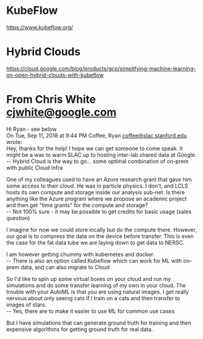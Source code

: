 # KubeFlow  
https://www.kubeflow.org/  

# Hybrid Clouds  
https://cloud.google.com/blog/products/gcp/simplifying-machine-learning-on-open-hybrid-clouds-with-kubeflow  

# From Chris White <cjwhite@google.com>  
Hi Ryan - see below  
On Tue, Sep 11, 2018 at 9:44 PM Coffee, Ryan <coffee@slac.stanford.edu> wrote:  
Hey, thanks for the help!  I hope we can get someone to come speak.  It might be a was to warm SLAC up to hosting inter-lab shared data at Google.  
-- Hybrid Cloud is the way to go... some optimal combination of on-prem with public Cloud infra  
 

One of my colleagues used to have an Azure research grant that gave him some access to their cloud.  He was in particle physics.  I don't, and LCLS hosts its own compute and storage inside our analysis sub-net.  Is there anything like the Azure program where we propose an academic project and then get "time grants" for the compute and storage?  
-- Not 100% sure - it may be possible to get credits for basic usage (sales question)  
 

I imagine for now we could store locally but do the compute there.  However, our goal is to compress the data on the device before transfer.  This is even the case for the fat data tube we are laying down to get data to NERSC.   

I am however getting chummy with kubernetes and docker.  
-- There is also an option called Kubeflow which can work for ML with on-prem data, and can also migrate to Cloud   

 
So I'd like to spin up some virtual boxes on your cloud and run my simulations and do some transfer learning of my own in your cloud. The trouble with your AutoML is that you are using natural images.  I get really nervous about only seeing cats if I train on a cats and then transfer to images of stars.   
-- Yes, there are to make it easier to use ML for common use cases  
 
But I have simulations that can generate ground truth for training and then expensive algorithms for getting ground truth for real data.    

